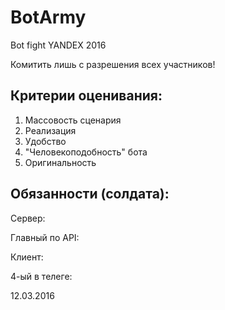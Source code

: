 # BotArmy
Bot fight YANDEX 2016

Комитить лишь с разрешения всех участников!

## Критерии оценивания:
1. Массовость сценария
2. Реализация
3. Удобство
4. "Человекоподобность" бота
5. Оригинальность

## Обязанности (солдата):

Сервер:

Главный по API:

Клиент:

4-ый в телеге:

12.03.2016
